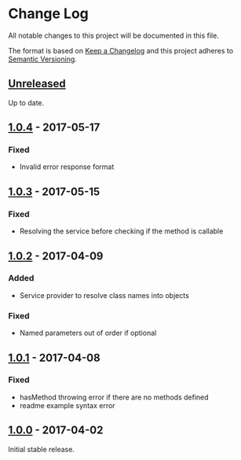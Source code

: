 # Change Log
All notable changes to this project will be documented in this file.

The format is based on [Keep a Changelog](http://keepachangelog.com/)
and this project adheres to [Semantic Versioning](http://semver.org/).

## [Unreleased]
Up to date.

## [1.0.4] - 2017-05-17
### Fixed
- Invalid error response format

## [1.0.3] - 2017-05-15
### Fixed
- Resolving the service before checking if the method is callable

## [1.0.2] - 2017-04-09
### Added
- Service provider to resolve class names into objects

### Fixed
- Named parameters out of order if optional

## [1.0.1] - 2017-04-08
### Fixed
- hasMethod throwing error if there are no methods defined
- readme example syntax error

## [1.0.0] - 2017-04-02

Initial stable release.

[Unreleased]: https://github.com/barell/json-rpc-server/archive/dev.zip
[1.0.4]: https://github.com/barell/json-rpc-server/releases/tag/v1.0.4
[1.0.3]: https://github.com/barell/json-rpc-server/releases/tag/v1.0.3
[1.0.2]: https://github.com/barell/json-rpc-server/releases/tag/v1.0.2
[1.0.1]: https://github.com/barell/json-rpc-server/releases/tag/v1.0.1
[1.0.0]: https://github.com/barell/json-rpc-server/releases/tag/v1.0.0